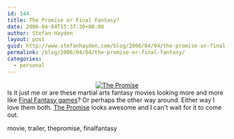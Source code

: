 ```yaml
---
id: 144
title: The Promise or Final Fantasy?
date: 2006-04-04T15:37:30+00:00
author: Stefan Hayden
layout: post
guid: http://www.stefanhayden.com/blog/2006/04/04/the-promise-or-final-fantasy/
permalink: /blog/2006/04/04/the-promise-or-final-fantasy/
categories:
  - personal
---
```

<div style="text-align: center"><a title="moive trailer" href="http://www.apple.com/trailers/warner_independent_pictures/thepromise/"><img alt="The Promise" title="The Promise" src="http://static.flickr.com/42/123374177_ee1e3db013_m.jpg" /></a></div>
Is it just me or are these martial arts fantasy movies looking more and more like <a href="http://www.ffxii.net/?nav=media/fmv1">Final Fantasy games</a>? Or perhaps the other way around. Either way I love them both. <a href="http://www.apple.com/trailers/warner_independent_pictures/thepromise/">The Promise</a> looks awesome and I can't wait for it to come out.

<tags>movie, trailer, thepromise, finalfantasy</tags>